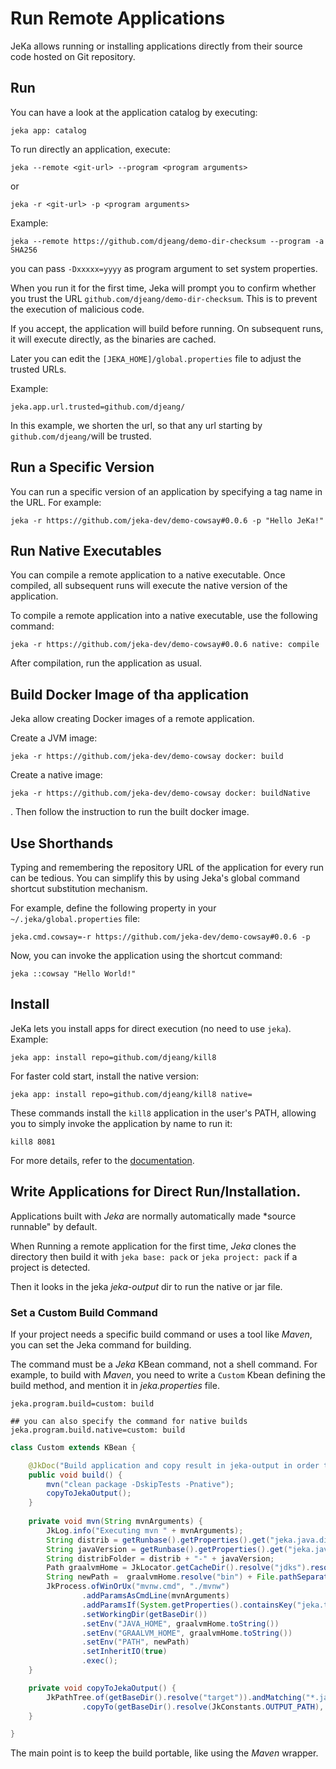 # Run Remote Applications

JeKa allows running or installing applications directly from their source code hosted on Git repository.

## Run

You can have a look at the application catalog by executing:
```shell
jeka app: catalog
```

To run directly an application, execute:
```shell
jeka --remote <git-url> --program <program arguments>
```
or
```shell
jeka -r <git-url> -p <program arguments>
```
Example:
```shell
jeka --remote https://github.com/djeang/demo-dir-checksum --program -a SHA256
```
you can pass `-Dxxxxx=yyyy` as program argument to set system properties.

When you run it for the first time, Jeka will prompt you to confirm whether you trust the URL `github.com/djeang/demo-dir-checksum`.
This is to prevent the execution of malicious code.

If you accept, the application will build before running. On subsequent runs, it will execute directly, as the binaries are cached.

Later you can edit the `[JEKA_HOME]/global.properties` file to adjust the trusted URLs.

Example:
```properties
jeka.app.url.trusted=github.com/djeang/
```
In this example, we shorten the url, so that any url starting by `github.com/djeang/`will be trusted.

## Run a Specific Version
You can run a specific version of an application by specifying a tag name in the URL. For example:

```shell
jeka -r https://github.com/jeka-dev/demo-cowsay#0.0.6 -p "Hello JeKa!"
```

## Run Native Executables
You can compile a remote application to a native executable. Once compiled, all subsequent runs will execute the native version of the application.

To compile a remote application into a native executable, use the following command:

```jeka
jeka -r https://github.com/jeka-dev/demo-cowsay#0.0.6 native: compile
```

After compilation, run the application as usual.

## Build Docker Image of tha application
Jeka allow creating Docker images of a remote application.

Create a JVM image:
```shell
jeka -r https://github.com/jeka-dev/demo-cowsay docker: build
```

Create a native image:
```shell
jeka -r https://github.com/jeka-dev/demo-cowsay docker: buildNative
```
.
Then follow the instruction to run the built docker image.

## Use Shorthands
Typing and remembering the repository URL of the application for every run can be tedious. You can simplify this by using Jeka's global command shortcut substitution mechanism.

For example, define the following property in your `~/.jeka/global.properties` file:

```properties
jeka.cmd.cowsay=-r https://github.com/jeka-dev/demo-cowsay#0.0.6 -p
```
Now, you can invoke the application using the shortcut command:
```shell
jeka ::cowsay "Hello World!"
```

## Install

JeKa lets you install apps for direct execution (no need to use `jeka`). Example:

```shell
jeka app: install repo=github.com/djeang/kill8
```
For faster cold start, install the native version:
```shell
jeka app: install repo=github.com/djeang/kill8 native=
```

These commands install the `kill8` application in the user's PATH, allowing you to simply invoke the application by name to run it:
```shell
kill8 8081
```

For more details, refer to the [documentation](/reference/kbeans-app).

## Write Applications for Direct Run/Installation.

Applications built with *Jeka* are normally automatically made *source runnable" by default.

When Running a remote application for the first time, *Jeka* clones the directory then build it with `jeka base: pack` 
or `jeka project: pack` if a project is detected.

Then it looks in the jeka *jeka-output* dir to run the native or jar file.

### Set a Custom Build Command

If your project needs a specific build command or uses a tool like *Maven*, you can set the Jeka command for building.

The command must be a *Jeka* KBean command, not a shell command. 
For example, to build with *Maven*, you need to write a `Custom` Kbean defining the build method, and mention it in *jeka.properties* file.

```properties
jeka.program.build=custom: build

## you can also specify the command for native builds
jeka.program.build.native=custom: build
```


```java
class Custom extends KBean {

    @JkDoc("Build application and copy result in jeka-output in order to be run with '-p' option")
    public void build() {
        mvn("clean package -DskipTests -Pnative");
        copyToJekaOutput();
    }
    
    private void mvn(String mvnArguments) {
        JkLog.info("Executing mvn " + mvnArguments);
        String distrib = getRunbase().getProperties().get("jeka.java.distrib", "graalvm");
        String javaVersion = getRunbase().getProperties().get("jeka.java.version", "22");
        String distribFolder = distrib + "-" + javaVersion;
        Path graalvmHome = JkLocator.getCacheDir().resolve("jdks").resolve(distribFolder);
        String newPath =  graalvmHome.resolve("bin") + File.pathSeparator + System.getenv("PATH");
        JkProcess.ofWinOrUx("mvnw.cmd", "./mvnw")
                .addParamsAsCmdLine(mvnArguments)
                .addParamsIf(System.getProperties().containsKey("jeka.test.skip"), "-Dmaven.test.skip=true")
                .setWorkingDir(getBaseDir())
                .setEnv("JAVA_HOME", graalvmHome.toString())
                .setEnv("GRAALVM_HOME", graalvmHome.toString())
                .setEnv("PATH", newPath)
                .setInheritIO(true)
                .exec();
    }

    private void copyToJekaOutput() {
        JkPathTree.of(getBaseDir().resolve("target")).andMatching("*.jar", "*-runner")
                .copyTo(getBaseDir().resolve(JkConstants.OUTPUT_PATH), StandardCopyOption.REPLACE_EXISTING);
    }

}
```

The main point is to keep the build portable, like using the *Maven* wrapper.






